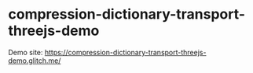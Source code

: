 # compression-dictionary-transport-threejs-demo

Demo site: https://compression-dictionary-transport-threejs-demo.glitch.me/
